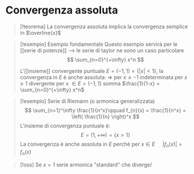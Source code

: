 # Convergenza assoluta
>[!teorema]
>La convergenza assoluta implica la convergenza semplice in $\overline{x}$


>[!esempio] Esempio fondamentale
>Questo esempio servirà per le [[serie di potenze]] –> le serie di taylor ne sono un caso particolare
>$$ \sum_{n=0}^{+\infty} x^n $$
>
>
>L'[[insieme]] convergente puntuale $E = (-1,1) = \{|x| < 1\}$, la convergenza in $E$ è anche assoluta:
>$\Rightarrow$ per $x \leq -1$ indeterminata
>per $x \geq 1$ divergente
>per x $\in E = (-1,1)$ somma $\frac{1}{1-x} = \sum_{n=0}^{+\infty} x^n$

>[!esempio] Serie di Riemann (o armonica generalizzata)
>$$ \sum_{n=1}^\infty \frac{1}{n^x}\qquad f_{n}(x) = \frac{1}{n^x} = \left( \frac{1}{n} \right)^x $$
>L'insieme di convergenza puntuale è:
>$$ E = (1, +\infty) = \{x > 1\} $$
>La convergenza è anche assoluta in $E$ perchè per $x \in E\quad$ $|f_{n}(x)| = f_{n}(x)$

>[!oss]
>Se $x = 1$ serie armonica "standard" che diverge/